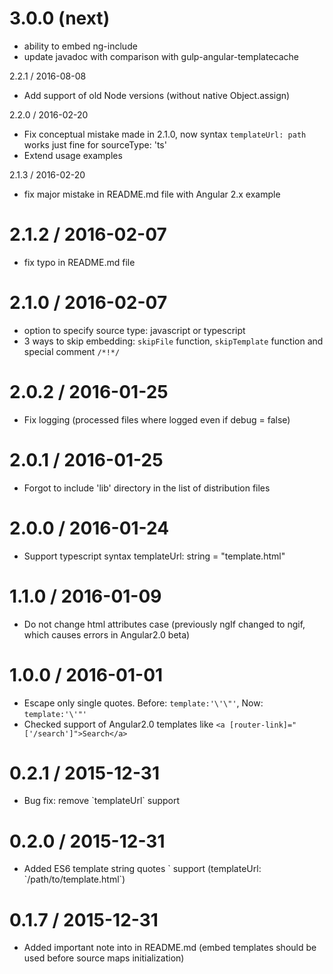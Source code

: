 3.0.0 (next)
==================
  * ability to embed ng-include
  * update javadoc with comparison with gulp-angular-templatecache

2.2.1 / 2016-08-08
  * Add support of old Node versions (without native Object.assign)

2.2.0 / 2016-02-20
  * Fix conceptual mistake made in 2.1.0, now syntax `templateUrl: path` works just fine for sourceType: 'ts'
  * Extend usage examples

2.1.3 / 2016-02-20
  * fix major mistake in README.md file with Angular 2.x example

2.1.2 / 2016-02-07
==================
  * fix typo in README.md file

2.1.0 / 2016-02-07
==================
  * option to specify source type: javascript or typescript
  * 3 ways to skip embedding: `skipFile` function, `skipTemplate` function and special comment `/*!*/`

2.0.2 / 2016-01-25
==================
  * Fix logging (processed files where logged even if debug = false)

2.0.1 / 2016-01-25
==================
  * Forgot to include 'lib' directory in the list of distribution files

2.0.0 / 2016-01-24
==================
  * Support typescript syntax templateUrl: string = "template.html"

1.1.0 / 2016-01-09
==================
  * Do not change html attributes case (previously ngIf changed to ngif, which causes errors in Angular2.0 beta)

1.0.0 / 2016-01-01
==================
  * Escape only single quotes. Before: `template:'\'\"'`, Now: `template:'\'"'`
  * Checked support of Angular2.0 templates like `<a [router-link]="['/search']">Search</a>`

0.2.1 / 2015-12-31
==================
  * Bug fix: remove \`templateUrl\` support

0.2.0 / 2015-12-31
==================
  * Added ES6 template string quotes \` support (templateUrl: \`/path/to/template.html\`)

0.1.7 / 2015-12-31
==================
  * Added important note into in README.md (embed templates should be used before source maps initialization)